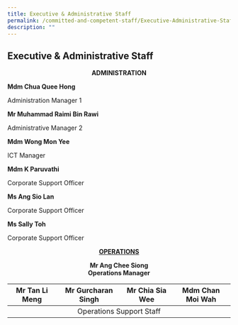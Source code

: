 ```yaml
---
title: Executive & Administrative Staff
permalink: /committed-and-competent-staff/Executive-Administrative-Staff/
description: ""
---
```

## Executive & Administrative Staff

**<center>ADMINISTRATION</center>**

**Mdm Chua Quee Hong**

Administration Manager 1

  

**Mr Muhammad Raimi Bin Rawi**

Administrative Manager 2

  

**Mdm Wong Mon Yee**

ICT Manager

  

**Mdm K Paruvathi** 

Corporate Support Officer

  

**Ms Ang Sio Lan**

Corporate Support Officer

  

**Ms Sally Toh**

Corporate Support Officer

**<u><center>OPERATIONS<br></center></u>**

**<center>Mr Ang Chee Siong<br>Operations Manager</center>**

<table>
<thead>
  <tr>
    <th>Mr Tan Li Meng</th>
    <th>Mr Gurcharan Singh</th>
    <th>Mr Chia Sia Wee</th>
    <th>Mdm Chan Moi Wah</th>
  </tr>
</thead>
<tbody>
  <tr>
		<td colspan="4"><center>Operations Support Staff</center></td>
  </tr>
</tbody>
</table>